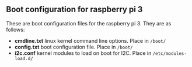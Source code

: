 ## Boot configuration for raspberry pi 3

These are boot configuration files for the raspberry pi 3. They are as follows:
- **cmdline.txt** linux kernel command line options. Place in `/boot/`
- **config.txt** boot configuration file. Place in `/boot/`
- **i2c.conf** kernel modules to load on boot for I2C. Place in `/etc/modules-load.d/`

